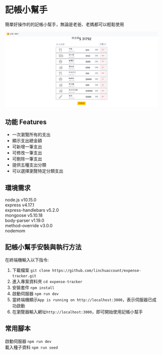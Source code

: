 # 記帳小幫手

簡單好操作的的記帳小幫手，無論是老爸、老媽都可以輕鬆使用

![image](https://github.com/linchuaccount/expense-tracker/blob/master/expense-tracker.png)

## 功能 Features

- 一次瀏覽所有的支出
- 顯示支出總金額
- 可新增一筆支出
- 可修改一筆支出
- 可刪除一筆支出
- 提供五種支出分類
- 可以選擇瀏覽特定分類支出

## 環境需求

node.js v10.15.0  
express v4.17.1  
express-handlebars v5.2.0  
mongoose v5.10.18  
body-parser v1.19.0  
method-override v3.0.0  
nodemom

## 記帳小幫手安裝與執行方法

在終端機輸入以下指令:

1. 下載檔案
   `git clone https://github.com/linchuaccount/expense-tracker.git`
2. 進入專案資料夾
   `cd expense-tracker`
3. 安裝套件
   `npm install`
4. 啟動伺服器
   `npm run dev`
5. 當終端機顯示`App is running on http://localhost:3000`，表示伺服器已成功啟動
6. 在瀏覽器輸入網址`http://localhost:3000`，即可開始使用記帳小幫手

## 常用腳本

啟動伺服器 `npm run dev`  
載入種子資料 `npm run seed`
